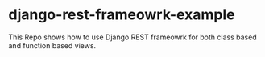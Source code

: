 # django-rest-frameowrk-example

This Repo shows how to use Django REST frameowrk for both class based and function based views.
